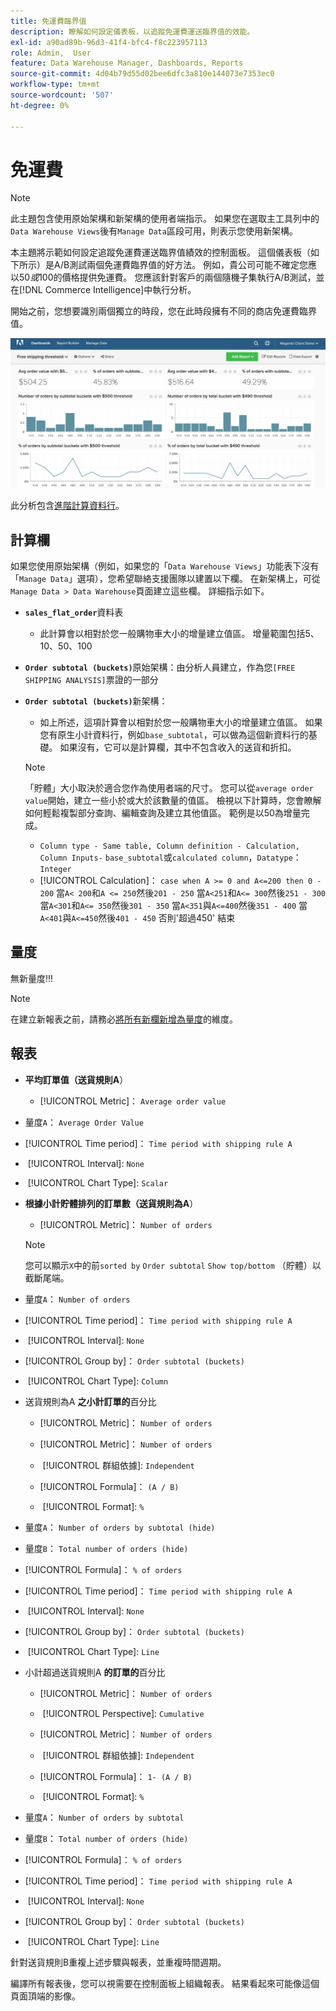 ```yaml
---
title: 免運費臨界值
description: 瞭解如何設定儀表板，以追蹤免運費運送臨界值的效能。
exl-id: a90ad89b-96d3-41f4-bfc4-f8c223957113
role: Admin,  User
feature: Data Warehouse Manager, Dashboards, Reports
source-git-commit: 4d04b79d55d02bee6dfc3a810e144073e7353ec0
workflow-type: tm+mt
source-wordcount: '507'
ht-degree: 0%

---
```


# 免運費

>[!NOTE]
>
>此主題包含使用原始架構和新架構的使用者端指示。 如果您在選取主工具列中的`Data Warehouse Views`後有`Manage Data`區段可用，則表示您使用新架構。

本主題將示範如何設定追蹤免運費運送臨界值績效的控制面板。 這個儀表板（如下所示）是A/B測試兩個免運費臨界值的好方法。 例如，貴公司可能不確定您應以$50或$100的價格提供免運費。 您應該針對客戶的兩個隨機子集執行A/B測試，並在[!DNL Commerce Intelligence]中執行分析。

開始之前，您想要識別兩個獨立的時段，您在此時段擁有不同的商店免運費臨界值。

![顯示免費送貨閾值分析和訂單值分配的圖表](../../assets/free_shipping_threshold.png)

此分析包含[進階計算資料行](../data-warehouse-mgr/adv-calc-columns.md)。

## 計算欄

如果您使用原始架構（例如，如果您的「`Data Warehouse Views`」功能表下沒有「`Manage Data`」選項），您希望聯絡支援團隊以建置以下欄。 在新架構上，可從`Manage Data > Data Warehouse`頁面建立這些欄。 詳細指示如下。

* **`sales_flat_order`**&#x200B;資料表
   * 此計算會以相對於您一般購物車大小的增量建立值區。 增量範圍包括5、10、50、100

* **`Order subtotal (buckets)`**&#x200B;原始架構：由分析人員建立，作為您`[FREE SHIPPING ANALYSIS]`票證的一部分
* **`Order subtotal (buckets)`**&#x200B;新架構：
   * 如上所述，這項計算會以相對於您一般購物車大小的增量建立值區。 如果您有原生小計資料行，例如`base_subtotal`，可以做為這個新資料行的基礎。 如果沒有，它可以是計算欄，其中不包含收入的送貨和折扣。

  >[!NOTE]
  >
  >「貯體」大小取決於適合您作為使用者端的尺寸。 您可以從`average order value`開始，建立一些小於或大於該數量的值區。 檢視以下計算時，您會瞭解如何輕鬆複製部分查詢、編輯查詢及建立其他值區。 範例是以50為增量完成。

   * `Column type - Same table, Column definition - Calculation, Column Inputs-` `base_subtotal`或`calculated column`，`Datatype`： `Integer`
   * [!UICONTROL Calculation]： `case when A >= 0 and A<=200 then 0 - 200`
當`A< 200`和`A <= 250`然後`201 - 250`
當`A<251`和`A<= 300`然後`251 - 300`
當`A<301`和`A<= 350`然後`301 - 350`
當`A<351`與`A<=400`然後`351 - 400`
當`A<401`與`A<=450`然後`401 - 450`
否則&#39;超過450&#39;
結束


## 量度

無新量度!!!

>[!NOTE]
>
>在建立新報表之前，請務必[將所有新欄新增為量度](../data-warehouse-mgr/manage-data-dimensions-metrics.md)的維度。

## 報表

* **平均訂單值（送貨規則A**）
   * [!UICONTROL Metric]： `Average order value`

* 量度`A`： `Average Order Value`
* [!UICONTROL Time period]： `Time period with shipping rule A`
* &#x200B;
  [!UICONTROL Interval]: `None`
* &#x200B;
  [!UICONTROL Chart Type]: `Scalar`

* **根據小計貯體排列的訂單數（送貨規則為A**）
   * [!UICONTROL Metric]： `Number of orders`

  >[!NOTE]
  >
  >您可以顯示`X`中的前`sorted by` `Order subtotal` `Show top/bottom` （貯體）以截斷尾端。

* 量度`A`： `Number of orders`
* [!UICONTROL Time period]： `Time period with shipping rule A`
* &#x200B;
  [!UICONTROL Interval]: `None`
* [!UICONTROL Group by]： `Order subtotal (buckets)`
* &#x200B;
  [!UICONTROL Chart Type]: `Column`

* 送貨規則為A **之小計訂單的**&#x200B;百分比
   * [!UICONTROL Metric]： `Number of orders`

   * [!UICONTROL Metric]： `Number of orders`
   * &#x200B;
     [!UICONTROL 群組依據]: `Independent`
   * [!UICONTROL Formula]： `(A / B)`
   * &#x200B;
     [!UICONTROL Format]: `%`

* 量度`A`： `Number of orders by subtotal (hide)`
* 量度`B`： `Total number of orders (hide)`
* [!UICONTROL Formula]： `% of orders`
* [!UICONTROL Time period]： `Time period with shipping rule A`
* &#x200B;
  [!UICONTROL Interval]: `None`
* [!UICONTROL Group by]： `Order subtotal (buckets)`
* &#x200B;
  [!UICONTROL Chart Type]: `Line`

* 小計超過送貨規則A **的訂單的**&#x200B;百分比
   * [!UICONTROL Metric]： `Number of orders`
   * &#x200B;
     [!UICONTROL Perspective]: `Cumulative`

   * [!UICONTROL Metric]： `Number of orders`
   * &#x200B;
     [!UICONTROL 群組依據]: `Independent`

   * [!UICONTROL Formula]： `1- (A / B)`
   * &#x200B;
     [!UICONTROL Format]: `%`

* 量度`A`： `Number of orders by subtotal`
* 量度`B`： `Total number of orders (hide)`
* [!UICONTROL Formula]： `% of orders`
* [!UICONTROL Time period]： `Time period with shipping rule A`
* &#x200B;
  [!UICONTROL Interval]: `None`
* [!UICONTROL Group by]： `Order subtotal (buckets)`
* &#x200B;
  [!UICONTROL Chart Type]: `Line`


針對送貨規則B重複上述步驟與報表，並重複時間週期。

編譯所有報表後，您可以視需要在控制面板上組織報表。 結果看起來可能像這個頁面頂端的影像。
